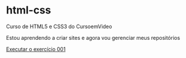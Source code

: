 # html-css
 Curso de HTML5 e CSS3 do CursoemVideo

 Estou aprendendo a criar sites e agora vou gerenciar meus repositórios

 <a href="https://giovaniferraz.github.io/html-css/exercicios/ex001/index.html"> Executar o exercício 001</a>
